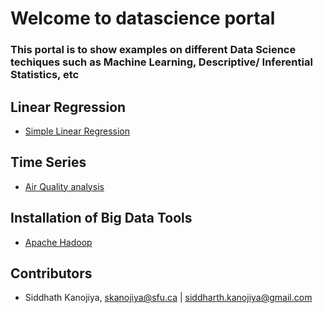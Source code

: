 # Welcome to datascience portal

### This portal is to show examples on different Data Science techiques such as Machine Learning, Descriptive/ Inferential Statistics, etc

## Linear Regression
- [Simple Linear Regression](https://github.com/siddharth1608/datascience/blob/master/linear_regression/advertising_analysis_using_SLR.ipynb)


## Time Series
- [Air Quality analysis](https://github.com/siddharth1608/datascience/blob/master/time_series/air_quality_analysis.ipynb)

## Installation of Big Data Tools
- [Apache Hadoop](https://github.com/siddharth1608/datascience/blob/master/installation_guides/setup_hadoop.ipynb)

## Contributors

- Siddhath Kanojiya, skanojiya@sfu.ca | siddharth.kanojiya@gmail.com
